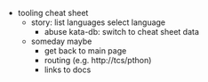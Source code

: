 - tooling cheat sheet
  - story: list languages select language
    - abuse kata-db: switch to cheat sheet data
  - someday maybe
    - get back to main page
    - routing (e.g. http://tcs/pthon)
    - links to docs
